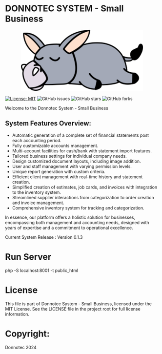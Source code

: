 # DONNOTEC SYSTEM - Small Business
<div align="center">
  <img src="https://github.com/Donno191/donnotec/blob/main/public_html/logo/donnotec_logo.png" alt="Logo" height="200">
</div>

[![License: MIT](https://img.shields.io/badge/License-MIT-yellow.svg)](https://opensource.org/licenses/MIT)
![GitHub issues](https://img.shields.io/github/issues/Donno191/donnotec)
![GitHub stars](https://img.shields.io/github/stars/Donno191/donnotec)
![GitHub forks](https://img.shields.io/github/forks/Donno191/donnotec)

Welcome to the Donnotec System - Small Business

## System Features Overview:

- Automatic generation of a complete set of financial statements post each accounting period.
- Fully customizable accounts management.
- Multi-account facilities for cash/bank with statement import features.
- Tailored business settings for individual company needs.
- Design customized document layouts, including image addition.
- User and staff management with varying permission levels.
- Unique report generation with custom criteria.
- Efficient client management with real-time history and statement creation.
- Simplified creation of estimates, job cards, and invoices with integration to the inventory system.
- Streamlined supplier interactions from categorization to order creation and invoice management.
- Comprehensive inventory system for tracking and categorization.

In essence, our platform offers a holistic solution for businesses, encompassing both management and accounting needs, designed with years of expertise and a commitment to operational excellence.

Current System Release : Version 0.1.3

# Run Server
php -S localhost:8001 -t public_html

# License
This file is part of Donnotec System - Small Business, licensed under the MIT License. See the LICENSE file in the project root for full license information.

# Copyright:
Donnotec 2024
